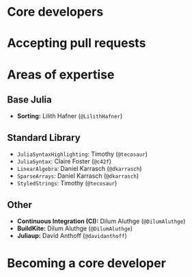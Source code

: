 # Core developers

# Accepting pull requests

# Areas of expertise

## Base Julia

- **Sorting:** Lilith Hafner (`@LilithHafner`)

## Standard Library

- `JuliaSyntaxHighlighting`: Timothy (`@tecosaur`)
- `JuliaSyntax`: Claire Foster (`@c42f`)
- `LinearAlgebra`: Daniel Karrasch (`@dkarrasch`)
- `SparseArrays`: Daniel Karrasch (`@dkarrasch`)
- `StyledStrings`: Timothy (`@tecosaur`)

##  Other

- **Continuous Integration (CI):** Dilum Aluthge (`@DilumAluthge`)
- **BuildKite:** Dilum Aluthge (`@DilumAluthge`)
- **Juliaup:** David Anthoff (`@davidanthoff`)

# Becoming a core developer
